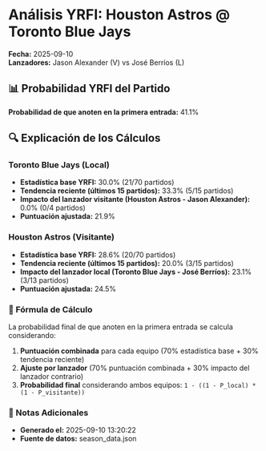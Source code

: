 # Análisis YRFI: Houston Astros @ Toronto Blue Jays

**Fecha:** 2025-09-10  
**Lanzadores:** Jason Alexander (V) vs José Berríos (L)

## 📊 Probabilidad YRFI del Partido

**Probabilidad de que anoten en la primera entrada:** 41.1%

## 🔍 Explicación de los Cálculos

### Toronto Blue Jays (Local)
- **Estadística base YRFI:** 30.0% (21/70 partidos)
- **Tendencia reciente (últimos 15 partidos):** 33.3% (5/15 partidos)
- **Impacto del lanzador visitante (Houston Astros - Jason Alexander):** 0.0% (0/4 partidos)
- **Puntuación ajustada:** 21.9%

### Houston Astros (Visitante)
- **Estadística base YRFI:** 28.6% (20/70 partidos)
- **Tendencia reciente (últimos 15 partidos):** 20.0% (3/15 partidos)
- **Impacto del lanzador local (Toronto Blue Jays - José Berríos):** 23.1% (3/13 partidos)
- **Puntuación ajustada:** 24.5%

### 📝 Fórmula de Cálculo

La probabilidad final de que anoten en la primera entrada se calcula considerando:
1. **Puntuación combinada** para cada equipo (70% estadística base + 30% tendencia reciente)
2. **Ajuste por lanzador** (70% puntuación combinada + 30% impacto del lanzador contrario)
3. **Probabilidad final** considerando ambos equipos: `1 - ((1 - P_local) * (1 - P_visitante))`

### 📌 Notas Adicionales

- **Generado el:** 2025-09-10 13:20:22
- **Fuente de datos:** season_data.json
